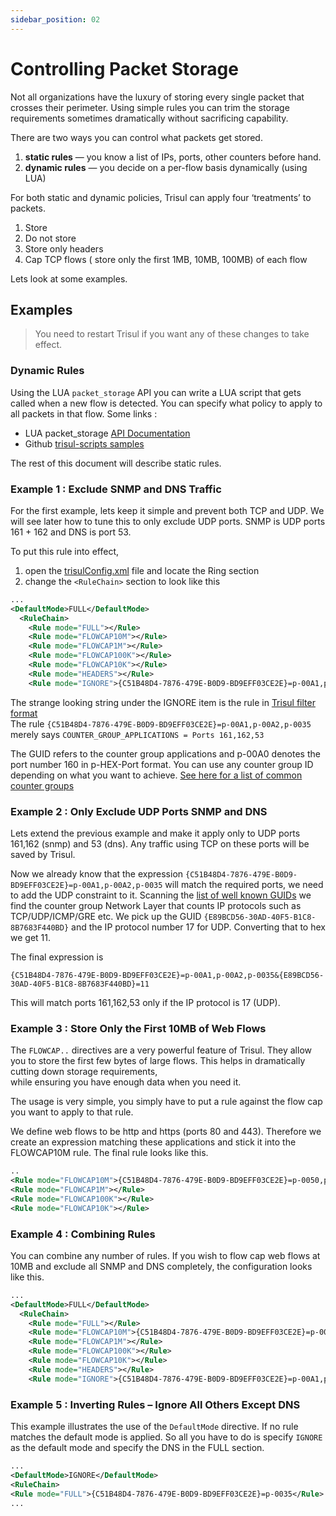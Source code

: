 ```yaml
---
sidebar_position: 02
---
```


# Controlling Packet Storage

Not all organizations have the 
luxury of storing every single packet that crosses their perimeter. 
Using simple rules you can trim the storage requirements sometimes 
dramatically without sacrificing capability.

There are two ways you can control what packets get stored.

1. **static rules** — you know a list of IPs, ports, other counters before hand.
2. **dynamic rules** — you decide on a per-flow basis dynamically (using LUA)

For both static and dynamic policies, Trisul can apply four ‘treatments’ to packets.

1. Store
2. Do not store
3. Store only headers
4. Cap TCP flows ( store only the first 1MB, 10MB, 100MB) of each flow

Lets look at some examples.

## Examples

> You need to restart Trisul if you want any of these changes to take effect.

### Dynamic Rules

Using the LUA `packet_storage` API you can write a LUA script that gets called when a new flow is detected. You can specify 
what policy to apply to all packets in that flow. Some links :

- LUA packet_storage [API Documentation](/docs/lua/packet_storage)
- Github [trisul-scripts samples](https://github.com/trisulnsm/trisul-scripts/tree/master/lua/frontend_scripts/packetstore)

The rest of this document will describe static rules.

### Example 1 : Exclude SNMP and DNS Traffic

For the first example, lets keep it simple and prevent both TCP and UDP. We will see later how to tune this to only exclude UDP ports. SNMP is UDP ports 161 + 162 and DNS is port 53.

To put this rule into effect,

1. open the [trisulConfig.xml](/docs/ref/trisulconfig#ring) file and locate the Ring section
2. change the `<RuleChain>` section to look like this

```xml
...
<DefaultMode>FULL</DefaultMode>
  <RuleChain>
    <Rule mode="FULL"></Rule>
    <Rule mode="FLOWCAP10M"></Rule>
    <Rule mode="FLOWCAP1M"></Rule>
    <Rule mode="FLOWCAP100K"></Rule>
    <Rule mode="FLOWCAP10K"></Rule>
    <Rule mode="HEADERS"></Rule>
    <Rule mode="IGNORE">{C51B48D4-7876-479E-B0D9-BD9EFF03CE2E}=p-00A1,p-00A2,p-0035</Rule>
```

The strange looking string under the IGNORE item is the rule in [Trisul filter format](/docs/ref/trisul_filter_format)  
The rule `{C51B48D4-7876-479E-B0D9-BD9EFF03CE2E}=p-00A1,p-00A2,p-0035` merely says `COUNTER_GROUP_APPLICATIONS = Ports 161,162,53`

The GUID refers to the counter group applications and p-00A0 denotes the port number 160 in p-HEX-Port format. You can use any counter group ID depending on what you want to achieve. [See here for a list of common counter groups](/docs/ug/cg/custom)

### Example 2 : Only Exclude UDP Ports SNMP and DNS

Lets extend the previous example and make it apply only to UDP ports 161,162 (snmp) and 53 (dns). Any traffic using TCP on these ports will be saved by Trisul.

Now we already know that the expression `{C51B48D4-7876-479E-B0D9-BD9EFF03CE2E}=p-00A1,p-00A2,p-0035` will match the required ports, we need to add the UDP constraint to it. Scanning the [list of well known GUIDs](/docs/ref/guid) we find the counter group Network Layer that counts IP protocols such as TCP/UDP/ICMP/GRE etc. We pick up the GUID `{E89BCD56-30AD-40F5-B1C8-8B7683F440BD}` and the IP protocol number 17 for UDP. Converting that to hex we get 11.

The final expression is

```
{C51B48D4-7876-479E-B0D9-BD9EFF03CE2E}=p-00A1,p-00A2,p-0035&{E89BCD56-30AD-40F5-B1C8-8B7683F440BD}=11
```

This will match ports 161,162,53 only if the IP protocol is 17 (UDP).

### Example 3 : Store Only the First 10MB of Web Flows

The `FLOWCAP..` directives are a very powerful feature of 
Trisul. They allow you to store the first few bytes of large flows. This
 helps in dramatically cutting down storage requirements,  
while ensuring you have enough data when you need it.

The usage is very simple, you simply have to put a rule against the flow cap you want to apply to that rule.

We define web flows to be http and https (ports 80 and 443). 
Therefore we create an expression matching these applications and stick 
it into the FLOWCAP10M rule. The final rule looks like this.

```xml
..
<Rule mode="FLOWCAP10M">{C51B48D4-7876-479E-B0D9-BD9EFF03CE2E}=p-0050,p-01BB</Rule>
<Rule mode="FLOWCAP1M"></Rule>
<Rule mode="FLOWCAP100K"></Rule>
<Rule mode="FLOWCAP10K"></Rule>
```

### Example 4 : Combining Rules

You can combine any number of rules. If you wish to flow cap web flows at 10MB and exclude all SNMP and DNS completely, the configuration looks like this.

```xml
...
<DefaultMode>FULL</DefaultMode>
  <RuleChain>
    <Rule mode="FULL"></Rule>
    <Rule mode="FLOWCAP10M">{C51B48D4-7876-479E-B0D9-BD9EFF03CE2E}=p-0050,p-01BB</Rule>
    <Rule mode="FLOWCAP1M"></Rule>
    <Rule mode="FLOWCAP100K"></Rule>
    <Rule mode="FLOWCAP10K"></Rule>
    <Rule mode="HEADERS"></Rule>
    <Rule mode="IGNORE">{C51B48D4-7876-479E-B0D9-BD9EFF03CE2E}=p-00A1,p-00A2,p-0035</Rule>
```

### Example 5 : Inverting Rules – Ignore All Others Except DNS

This example illustrates the use of the `DefaultMode` directive. If no rule matches the default mode is applied. So all you have to do is specify `IGNORE` as the default mode and specify the DNS in the FULL section.

```xml
...
<DefaultMode>IGNORE</DefaultMode>
<RuleChain>
<Rule mode="FULL">{C51B48D4-7876-479E-B0D9-BD9EFF03CE2E}=p-0035</Rule>
...
```

